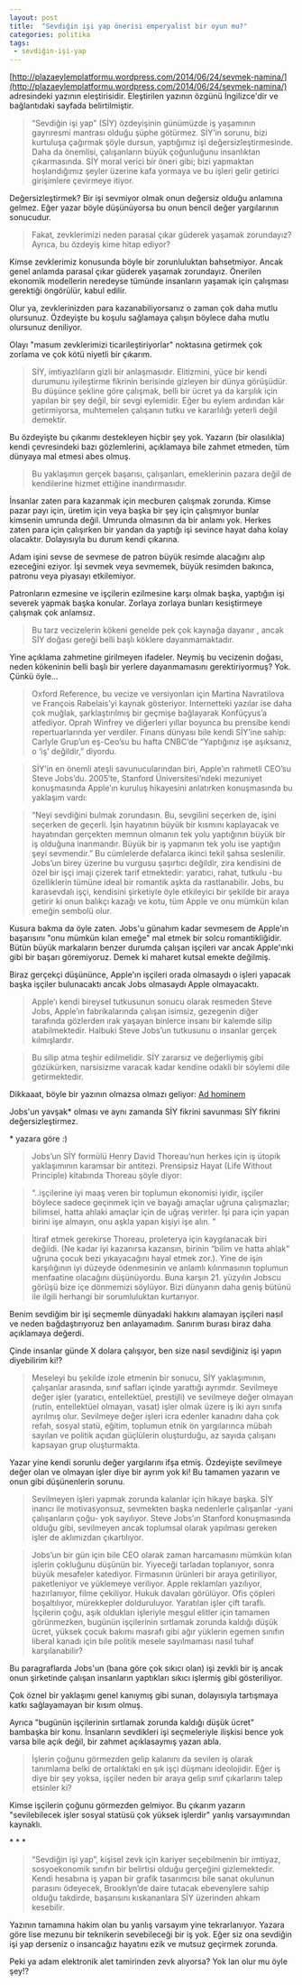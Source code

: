 ```yaml
---
layout: post
title:  "Sevdiğin işi yap önerisi emperyalist bir oyun mu?"
categories: politika
tags:
 - sevdiğin-işi-yap
---
```


[http://plazaeylemplatformu.wordpress.com/2014/06/24/sevmek-namina/](http://plazaeylemplatformu.wordpress.com/2014/06/24/sevmek-namina/) adresindeki yazının eleştirisidir. Eleştirilen yazının özgünü İngilizce'dir ve bağlantıdaki sayfada belirtilmiştir.

>“Sevdiğin işi yap” (SİY) özdeyişinin günümüzde iş yaşamının gayrıresmi mantrası olduğu şüphe götürmez. SİY’in sorunu, bizi kurtuluşa çağırmak şöyle dursun, yaptığımız işi değersizleştirmesinde. Daha da önemlisi, çalışanların büyük çoğunluğunu insanlıktan çıkarmasında. SİY moral verici bir öneri gibi; bizi yapmaktan hoşlandığımız şeyler üzerine kafa yormaya ve bu işleri gelir getirici girişimlere çevirmeye itiyor.

Değersizleştirmek? Bir işi sevmiyor olmak onun değersiz olduğu anlamına gelmez. Eğer yazar böyle düşünüyorsa bu onun bencil değer yargılarının sonucudur.

>Fakat, zevklerimizi neden parasal çıkar güderek yaşamak zorundayız? Ayrıca, bu özdeyiş kime hitap ediyor?

Kimse zevklerimiz konusunda böyle bir zorunluluktan bahsetmiyor. Ancak genel anlamda parasal çıkar güderek yaşamak zorundayız. Önerilen ekonomik modellerin neredeyse tümünde insanların yaşamak için çalışması gerektiği öngörülür, kabul edilir.

Olur ya, zevklerinizden para kazanabiliyorsanız o zaman çok daha mutlu olursunuz. Özdeyişte bu koşulu sağlamaya çalışın böylece daha mutlu olursunuz deniliyor.

Olayı "masum zevklerimizi ticarileştiriyorlar" noktasına getirmek çok zorlama ve çok kötü niyetli bir çıkarım.

>SİY, imtiyazlıların gizli bir anlaşmasıdır. Elitizmini, yüce bir kendi durumunu iyileştirme fikrinin berisinde gizleyen bir dünya görüşüdür. Bu düşünce şekline göre çalışmak, belli bir ücret ya da karşılık için yapılan bir şey değil, bir sevgi eylemidir. Eğer bu eylem ardından kâr getirmiyorsa, muhtemelen çalışanın tutku ve kararlılığı yeterli değil demektir.

Bu özdeyişte bu çıkarımı destekleyen hiçbir şey yok. Yazarın (bir olasılıkla) kendi çevresindeki bazı gözlemlerini, açıklamaya bile zahmet etmeden, tüm dünyaya mal etmesi abes olmuş.

>Bu yaklaşımın gerçek başarısı, çalışanları, emeklerinin pazara değil de kendilerine hizmet ettiğine inandırmasıdır.

İnsanlar zaten para kazanmak için mecburen çalışmak zorunda. Kimse pazar payı için, üretim için veya başka bir şey için çalışmıyor bunlar kimsenin umrunda değil. Umrunda olmasının da bir anlamı yok. Herkes zaten para için çalışırken bir yandan da yaptığı işi sevince hayat daha kolay olacaktır. Dolayısıyla bu durum kendi çıkarına.

Adam işini sevse de sevmese de patron büyük resimde alacağını alıp ezeceğini eziyor. İşi sevmek veya sevmemek, büyük resimden bakınca, patronu veya piyasayı etkilemiyor.

Patronların ezmesine ve işçilerin ezilmesine karşı olmak başka, yaptığın işi severek yapmak başka konular. Zorlaya zorlaya bunları kesiştirmeye çalışmak çok anlamsız.

>Bu tarz vecizelerin kökeni genelde pek çok kaynağa dayanır , ancak SİY doğası gereği belli başlı köklere dayanmamaktadır.

Yine açıklama zahmetine girilmeyen ifadeler. Neymiş bu vecizenin doğası, neden kökeninin belli başlı bir yerlere dayanmamasını gerektiriyormuş? Yok. Çünkü öyle... 

>Oxford Reference, bu vecize ve versiyonları için Martina Navratilova ve François Rabelais’yi kaynak gösteriyor. Internetteki yazılar ise daha çok muğlak, şarklaştırılmış bir geçmişe bağlayarak Konfüçyus’a atfediyor. Oprah Winfrey ve diğerleri yıllar boyunca bu prensibe kendi repertuarlarında yer verdiler. Finans dünyası bile kendi SİY’ine sahip: Carlyle Grup’un eş-Ceo’su bu hafta CNBC’de “Yaptığınız işe aşıksanız, o ‘iş’ değildir,” diyordu.

>SİY’in en önemli ateşli savunucularından biri, Apple’ın rahmetli CEO’su Steve Jobs’du. 2005′te, Stanford Üniversitesi’ndeki mezuniyet konuşmasında Apple’ın kuruluş hikayesini anlatırken konuşmasında bu yaklaşım vardı:

>“Neyi sevdiğini bulmak zorundasın. Bu, sevgilini seçerken de, işini seçerken de geçerli. İşin hayatının büyük bir kısmını kaplayacak ve hayatından gerçekten memnun olmanın tek yolu yaptığının büyük bir iş olduğuna inanmandır. Büyük bir iş yapmanın tek yolu ise yaptığın şeyi sevmendir.” Bu cümlelerde defalarca ikinci tekil şahsa seslenilir. Jobs’un birey üzerine bu vurgusu şaşırtıcı değildir, zira kendisini de özel bir işçi imajı çizerek tarif etmektedir:  yaratıcı, rahat, tutkulu -bu özelliklerin tümüne ideal bir romantik aşkta da rastlanabilir. Jobs, bu karasevdalı işçi, kendisini şirketiyle öyle etkileyici bir şekilde bir araya getirir ki onun balıkçı kazağı ve kotu, tüm Apple ve onu mümkün kılan emeğin sembolü olur.

Kusura bakma da öyle zaten. Jobs'u günahım kadar sevmesem de Apple'ın başarısını "onu mümkün kılan emeğe" mal etmek bir solcu romantikliğidir. Bütün büyük markaların benzer durumda çalışan işçileri var ancak Apple'ınki gibi bir başarı göremiyoruz. Demek ki maharet kutsal emekte değilmiş.

Biraz gerçekçi düşününce, Apple'ın işçileri orada olmasaydı o işleri yapacak başka işçiler bulunacaktı ancak Jobs olmasaydı Apple olmayacaktı.

>Apple’ı kendi bireysel tutkusunun sonucu olarak resmeden Steve Jobs, Apple’ın fabrikalarında çalışan isimsiz, gezegenin diğer tarafında gözlerden ırak yaşayan binlerce insanı bir kalemde silip atabilmektedir.  Halbuki Steve Jobs’un tutkusunu o insanlar gerçek kılmışlardır.

>Bu silip atma teşhir edilmelidir. SİY zararsız ve değerliymiş gibi gözükürken, narsisizme varacak kadar kendine odakli bir söylemi dile getirmektedir.

Dikkaaat, böyle bir yazının olmazsa olmazı geliyor: [Ad hominem](http://en.wikipedia.org/wiki/Ad_hominem)

Jobs'un yavşak* olması ve aynı zamanda SİY fikrini savunması SİY fikrini değersizleştirmez.

\* yazara göre :)

>Jobs’un SİY formülü Henry David Thoreau’nun herkes için iş ütopik yaklaşımının karamsar bir antitezi. Prensipsiz Hayat (Life Without Principle) kitabında Thoreau şöyle diyor:

>“..işçilerine iyi maaş veren bir toplumun ekonomisi iyidir, işçiler böylece sadece geçinmek için ve bayağı amaçlar uğruna çalışmazlar; bilimsel, hatta ahlaki amaçlar için de uğraş verirler. İşi para için yapan birini işe almayın, onu aşkla yapan kişiyi işe alın. ”

>İtiraf etmek gerekirse Thoreau, proleterya için kaygılanacak biri değildi. (Ne kadar iyi kazanırsa kazansın, birinin “bilim ve hatta ahlak” uğruna çocuk bezi yıkayacağını hayal etmek zor.). Yine de işin karşılığının iyi düzeyde ödenmesinin ve anlamlı kılınmasının toplumun menfaatine olacağını düşünüyordu. Buna karşın 21. yüzyılın Jobscu görüşü bize içe dönmemizi söylüyor. Bizi dünyanın daha geniş bütünü ile ilgili herhangi bir sorumluluktan kurtarıyor.

Benim sevdiğim bir işi seçmemle dünyadaki hakkını alamayan işçileri nasıl ve neden bağdaştırıyoruz ben anlayamadım. Sanırım burası biraz daha açıklamaya değerdi.

Çinde insanlar günde X dolara çalışıyor, ben size nasıl sevdiğiniz işi yapın diyebilirim ki!?

>Meseleyi bu şekilde izole etmenin bir sonucu, SİY yaklaşımının, çalışanlar arasında, sınıf safları içinde yarattığı ayrımdır. Sevilmeye değer işler (yaratıcı, entellektüel, prestijli) ve sevilmeye değer olmayan (rutin, entellektüel olmayan, vasat) işler olmak üzere iş iki ayrı sınıfa ayrılmış olur. Sevilmeye değer işleri icra edenler kanadını daha çok refah, sosyal statü, eğitim, toplumun etnik ön yargılarınca mübah sayılan ve politik açıdan güçlülerin oluşturduğu, az sayıda çalışanı kapsayan grup oluşturmakta.

Yazar yine kendi sorunlu değer yargılarını ifşa etmiş. Özdeyişte sevilmeye değer olan ve olmayan işler diye bir ayrım yok ki! Bu tamamen yazarın ve onun gibi düşünenlerin sorunu.

>Sevilmeyen işleri yapmak zorunda kalanlar için hikaye başka. SİY inancı ile motivasyonsuz, sevmekten başka nedenlerle çalışanlar -yani çalışanların çoğu- yok sayılıyor. Steve Jobs’ın Stanford konuşmasında olduğu gibi, sevilmeyen ancak toplumsal olarak yapılması gereken işler de aklımızdan çıkartılıyor.

>Jobs’un bir gün için bile CEO olarak zaman harcamasını mümkün kılan işlerin çokluğunu düşünün bir. Yiyeceği tarladan toplanıyor, sonra büyük mesafeler katediyor. Firmasının ürünleri bir araya getiriliyor, paketleniyor ve yüklemeye veriliyor. Apple reklamları yazılıyor, hazırlanıyor, filme çekiliyor. Hukuk davaları görülüyor. Ofis çöpleri boşaltılıyor, mürekkepler dolduruluyor. Yaratılan işler çift taraflı. İşçilerin çoğu, aşık oldukları işleriyle meşgul elitler için tamamen görünmezken, bugünün işçilerinin sırtlamak zorunda kaldığı düşük ücret, yüksek çocuk bakımı masrafı gibi ağır yüklerin egemen sınıfın liberal kanadı için bile politik mesele sayılmaması nasıl tuhaf karşılanabilir?

Bu paragraflarda Jobs'un (bana göre çok sıkıcı olan) işi zevkli bir iş ancak onun şirketinde çalışan insanların yaptıkları sıkıcı işlermiş gibi gösteriliyor.

Çok öznel bir yaklaşımı genel kanıymış gibi sunan, dolayısıyla tartışmaya katkı sağlayamayan bir kısım olmuş.

Ayrıca "bugünün işçilerinin sırtlamak zorunda kaldığı düşük ücret" bambaşka bir konu. İnsanların sevdikleri işi seçmeleriyle ilişkisi bence yok varsa bile açık değil, bir zahmet açıklasaymış yazan abla.

>İşlerin çoğunu görmezden gelip kalanını da sevilen iş olarak tanımlama belki de ortalıktaki en şık işçi düşmanı ideolojidir. Eğer iş diye bir şey yoksa, işçiler neden bir araya gelip sınıf çıkarlarını talep etsinler ki?

Kimse işçilerin çoğunu görmezden gelmiyor. Bu çıkarım yazarın "sevilebilecek işler sosyal statüsü çok yüksek işlerdir" yanlış varsayımından kaynaklı.

\* \* \*

>“Sevdiğin işi yap”, kişisel zevk için kariyer seçebilmenin bir imtiyaz, sosyoekonomik sınıfın bir belirtisi olduğu gerçeğini gizlemektedir. Kendi hesabına iş yapan bir grafik tasarımcısı bile sanat okulunun parasını ödeyecek, Brooklyn’de daire tutacak ebevenylere sahip olduğu takdirde, başarısını kıskananlara SİY üzerinden ahkam kesebilir.

Yazının tamamına hakim olan bu yanlış varsayım yine tekrarlanıyor. Yazara göre lise mezunu bir teknikerin sevebileceği bir iş yok. Eğer siz ona sevdiğin işi yap derseniz o insancağız hayatını ezik ve mutsuz geçirmek zorunda.

Peki ya adam elektronik alet tamirinden zevk alıyorsa? Yok lan olur mu öyle şey!?